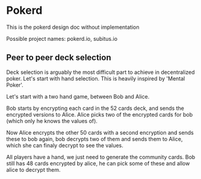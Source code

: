 # Pokerd
This is the pokerd design doc without implementation

Possible project names: pokerd.io, subitus.io

## Peer to peer deck selection
Deck selection is arguably the most difficult part to achieve in decentralized poker. Let's start with hand selection. This is heavily inspired by 'Mental Poker'.

Let's start with a two hand game, between Bob and Alice.

Bob starts by encrypting each card in the 52 cards deck, and sends the encrypted versions to Alice. Alice picks two of the encrypted cards for bob (which only he knows the values of).

Now Alice encrypts the other 50 cards with a second encryption and sends these to bob again, bob decrypts two of them and sends them to Alice, which she can finaly decrypt to see the values.

All players have a hand, we just need to generate the community cards. Bob still has 48 cards encrypted by alice, he can pick some of these and allow alice to decrypt them.

